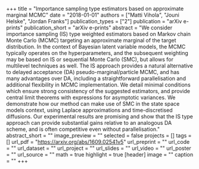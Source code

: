 +++
title = "Importance sampling type estimators based on approximate marginal MCMC"
date = "2018-01-01"
authors = ["Matti Vihola", "Jouni Helske", "Jordan Franks"]
publication_types = ["2"]
publication = "arXiv e-prints"
publication_short = "arXiv e-prints"
abstract = "We consider importance sampling (IS) type weighted estimators based on Markov chain Monte Carlo (MCMC) targeting an approximate marginal of the target distribution. In the context of Bayesian latent variable models, the MCMC typically operates on the hyperparameters, and the subsequent weighting may be based on IS or sequential Monte Carlo (SMC), but allows for multilevel techniques as well. The IS approach provides a natural alternative to delayed acceptance (DA) pseudo-marginal/particle MCMC, and has many advantages over DA, including a straightforward parallelisation and additional flexibility in MCMC implementation. We detail minimal conditions which ensure strong consistency of the suggested estimators, and provide central limit theorems with expressions for asymptotic variances. We demonstrate how our method can make use of SMC in the state space models context, using Laplace approximations and time-discretised diffusions. Our experimental results are promising and show that the IS type approach can provide substantial gains relative to an analogous DA scheme, and is often competitive even without parallelisation."
abstract_short = ""
image_preview = ""
selected = false
projects = []
tags = []
url_pdf = "https://arxiv.org/abs/1609.02541v5"
url_preprint = ""
url_code = ""
url_dataset = ""
url_project = ""
url_slides = ""
url_video = ""
url_poster = ""
url_source = ""
math = true
highlight = true
[header]
image = ""
caption = ""
+++
